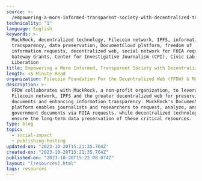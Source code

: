 ```yaml
---
source: >-
  /empowering-a-more-informed-transparent-society-with-decentralized-technology/
technicality: "1"
language: English
keywords: >-
  MuckRock, decentralized technology, Filecoin network, IPFS, information
  transparency, data preservation, DocumentCloud platform, freedom of
  information requests, decentralized web, social network for FOIA requests,
  Gateway Grants, Center for Investigative Journalism (CPI), Civic Lab, Data
  Liberation
title: Empowering a More Informed, Transparent Society with Decentralized Technology
length: <5 Minute Read
organization: Filecoin Foundation For the Decentralized Web (FFDW) & Muckrock
description: >-
  FFDW collaborates with MuckRock, a non-profit organization, to leverage the
  Filecoin network, IPFS and the greater decentralized web for preserving public
  documents and enhancing information transparency. MuckRock's DocumentCloud
  platform enables journalists and researchers to request, analyze, and share
  government documents via FOIA requests, while decentralized technologies
  ensure the long-term data preservation of these critical resources.
type: blog
topic:
  - social-impact
  - publishing-hosting
updated-on: "2023-10-20T15:21:35.764Z"
created-on: "2023-10-20T15:21:35.764Z"
published-on: "2023-10-20T15:22:08.074Z"
layout: "[resources].html"
tags: resources
---
```

